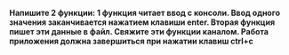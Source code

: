 **Напишите 2 функции: 1 функция читает ввод с консоли. Ввод одного значения заканчивается нажатием клавиши enter. Вторая функция пишет эти данные в файл. Свяжите эти функции каналом. Работа приложения должна завершиться при нажатии клавиш ctrl+c**